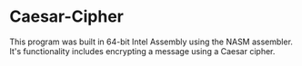 # Caesar-Cipher
This program was built in 64-bit Intel Assembly using the NASM assembler. It's functionality includes encrypting a message using a Caesar cipher.
